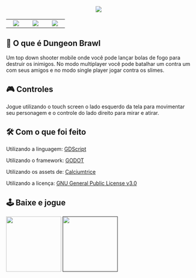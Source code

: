 <h1 align="center"> <img src="https://img.itch.zone/aW1nLzM4MzgzNjIucG5n/original/eiBKIV.png"> </h1>

<table style="width:100%">
  <tr>
    <td style="width:20%;" align="center">
        <img src="https://img.itch.zone/aW1hZ2UvNjk1OTMxLzM4NDEzNDYuZ2lm/original/eZy80T.gif" <br>
    </td>
    <td style="width:20%;" align="center">
        <img src="https://img.itch.zone/aW1hZ2UvNjk1OTMxLzM4Mzc3NjkucG5n/original/U3%2BYVW.png" <br>
    </td>
    <td style="width:20%;" align="center">
        <img src="https://img.itch.zone/aW1hZ2UvNjk1OTMxLzM4Mzk0NjUucG5n/original/qy8jRq.png" <br>
    </td>
  </tr>
</table>

## 🎳 O que é Dungeon Brawl

Um top down shooter mobile onde você pode lançar bolas de fogo para destruir os inimigos.
No modo multiplayer você pode batalhar um contra um com seus amigos e no modo single player jogar contra os slimes.

## 🎮 Controles

Jogue utilizando o touch screen o lado esquerdo da tela para movimentar seu personagem e o controle do lado direito para mirar e atirar.

## 🛠 Com o que foi feito

Utilizando a linguagem: <a href="https://docs.godotengine.org/pt_BR/stable/tutorials/scripting/gdscript/index.html">GDScript</a>

Utilizando o framework: <a href="https://godotengine.org">GODOT</a>

Utilizando os assets de: <a href="https://opengameart.org/users/calciumtrice">Calciumtrice</a>

Utilizando a licença: <a href="https://www.gnu.org/licenses/gpl-3.0.pt-br.html">GNU General Public License v3.0</a>

## 🕹 Baixe e jogue

<a href="https://github.com/vanstop/Kenney-Wars/releases/download/Final_Release/KenneyWars.rar"><img src="https://i.imgur.com/PIwhEHP.png" width=150px></img></a>
<a href=""><img src="https://i.imgur.com/m3Coa7Q.png" width=150px></img></a>

